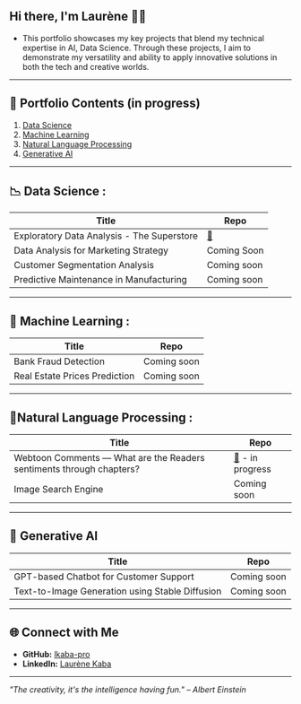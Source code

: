 ## Hi there, I'm Laurène 👋🏾
- This portfolio showcases my key projects that blend my technical expertise in AI, Data Science. Through these projects, I aim to demonstrate my versatility and ability to apply innovative solutions in both the tech and creative worlds.

---

## 📂 Portfolio Contents (in progress)

1. [Data Science](#data-science)
2. [Machine Learning](#machine-learning)
3. [Natural Language Processing](#natural-language-processing)
3. [Generative AI](#gen-ai)
---
<a name="data-science"></a>
## 📉 Data Science :
| Title  | Repo |
| --- | --- |
| Exploratory Data Analysis - The Superstore | [:link:](https://github.com/lkaba-pro/exploratory-data-analysis-the-superstore) |
| Data Analysis for Marketing Strategy | Coming Soon |
| Customer Segmentation Analysis                 | Coming soon  |
| Predictive Maintenance in Manufacturing        | Coming soon  |


---
<a name="machine-learning"></a>
## 🤖 Machine Learning :
| Title  | Repo |
| --- | --- |
| Bank Fraud Detection | Coming soon|
| Real Estate Prices Prediction | Coming soon|

---

<a name="natural-language-processing"></a>
## 📑Natural Language Processing :
| Title  | Repo |
| --- | --- |
| Webtoon Comments — What are the Readers sentiments through chapters? | [:link:](https://github.com/lkaba-pro/sentiment-analysis-on-webtoon-comments) - in progress|
| Image Search Engine | Coming soon |

---

<a name="gen-ai"></a>
## 🧠 Generative AI  
|  Title  | Repo |
|---|---|
| GPT-based Chatbot for Customer Support      | Coming soon                                                                                |
| Text-to-Image Generation using Stable Diffusion | Coming soon  

---

## 🌐 Connect with Me  
- **GitHub:** [lkaba-pro](https://github.com/lkaba-pro)  
- **LinkedIn:** [Laurène Kaba](https://www.linkedin.com/in/laur%C3%A8ne-kaba/)
---

_"The creativity, it's the intelligence having fun." – Albert Einstein_

<!--
**lkaba-pro/lkaba-pro** is a ✨ _special_ ✨ repository because its `README.md` (this file) appears on your GitHub profile.

Here are some ideas to get you started:

- 🔭 I’m currently working on ...
- 🌱 I’m currently learning ...
- 👯 I’m looking to collaborate on ...
- 🤔 I’m looking for help with ...
- 💬 Ask me about ...
- 📫 How to reach me: ...
- 😄 Pronouns: ...
- ⚡ Fun fact: ...
-->
